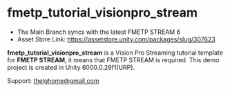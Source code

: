 # fmetp_tutorial_visionpro_stream

- The Main Branch syncs with the latest FMETP STREAM 6
- Asset Store Link: https://assetstore.unity.com/packages/slug/307623

<STRONG>fmetp_tutorial_visionpro_stream</STRONG> is a Vision Pro Streaming tutorial template for <STRONG>FMETP STREAM</STRONG>, it means that FMETP STREAM is required. This demo project is created in Unity 6000.0.29f1(URP).

Support: thelghome@gmail.com
